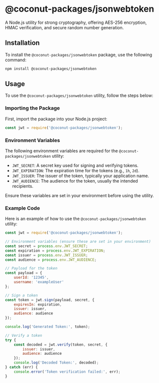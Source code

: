 # @coconut-packages/jsonwebtoken

A Node.js utility for strong cryptography, offering AES-256 encryption, HMAC verification, and secure random number generation.

## Installation

To install the `@coconut-packages/jsonwebtoken` package, use the following command:

```sh
npm install @coconut-packages/jsonwebtoken
```

## Usage

To use the `@coconut-packages/jsonwebtoken` utility, follow the steps below:

### Importing the Package

First, import the package into your Node.js project:

```javascript
const jwt = require('@coconut-packages/jsonwebtoken');
```

### Environment Variables

The following environment variables are required for the `@coconut-packages/jsonwebtoken` utility:

- `JWT_SECRET`: A secret key used for signing and verifying tokens.
- `JWT_EXPIRATION`: The expiration time for the tokens (e.g., `1h`, `2d`).
- `JWT_ISSUER`: The issuer of the token, typically your application name.
- `JWT_AUDIENCE`: The audience for the token, usually the intended recipients.

Ensure these variables are set in your environment before using the utility.

### Example Code

Here is an example of how to use the `@coconut-packages/jsonwebtoken` utility:

```javascript
const jwt = require('@coconut-packages/jsonwebtoken');

// Environment variables (ensure these are set in your environment)
const secret = process.env.JWT_SECRET;
const expiration = process.env.JWT_EXPIRATION;
const issuer = process.env.JWT_ISSUER;
const audience = process.env.JWT_AUDIENCE;

// Payload for the token
const payload = {
    userId: '12345',
    username: 'exampleUser'
};

// Sign a token
const token = jwt.sign(payload, secret, {
    expiresIn: expiration,
    issuer: issuer,
    audience: audience
});

console.log('Generated Token:', token);

// Verify a token
try {
    const decoded = jwt.verify(token, secret, {
        issuer: issuer,
        audience: audience
    });
    console.log('Decoded Token:', decoded);
} catch (err) {
    console.error('Token verification failed:', err);
}
```